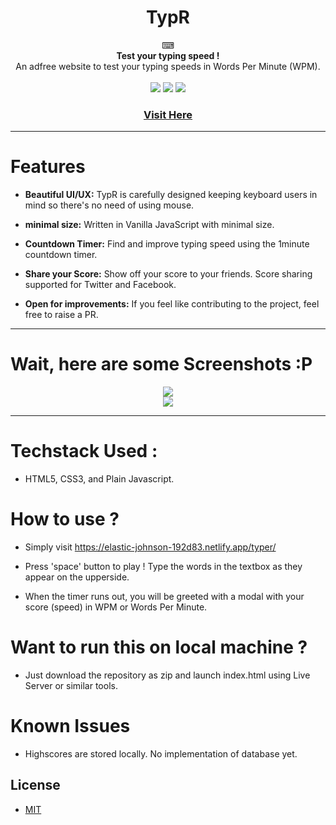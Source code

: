 <h1 align="center">TypR</h1>
<div align='center'>
    ⌨
</div>
<div align="center">
  <strong>Test your typing speed !</strong>
</div>
<div align="center">
  An adfree website to test your typing speeds in Words Per Minute (WPM).
</div>

<br>
<div align='center'>
<img src='https://img.shields.io/badge/stability-stable-green'>
<img src='https://img.shields.io/badge/codestyle-standard-purple'>
<img src='https://img.shields.io/badge/npm required-no-red'>
</div>

<div align = 'center'>
<h3>
  <a href='https://elastic-johnson-192d83.netlify.app/typer/'>Visit Here</a>
</h3>
 
</div>

<hr>

# Features

- **Beautiful UI/UX:** TypR is carefully designed keeping keyboard users in mind so there's no need of using mouse.

- **minimal size:** Written in Vanilla JavaScript with minimal size.

- **Countdown Timer:** Find and improve typing speed using the 1minute countdown timer.

- **Share your Score:** Show off your score to your friends. Score sharing supported for Twitter and Facebook.

- **Open for improvements:** If you feel like contributing to the project, feel free to raise a PR.
<hr>

# Wait, here are some Screenshots :P

<div align='center'>
    <img src='https://i.imgur.com/YN6N7lx.png'>
</div>
<div align='center'>
    <img src='https://i.imgur.com/dZ4SsgF.png'>
</div>

<hr>

# Techstack Used : 
- HTML5, CSS3, and Plain Javascript.


# How to use ?

- Simply visit https://elastic-johnson-192d83.netlify.app/typer/

- Press 'space' button to play ! Type the words in the textbox as they appear on the upperside.

- When the timer runs out, you will be greeted with a modal with your score (speed) in WPM or Words Per Minute.

# Want to run this on local machine ?

- Just download the repository as zip and launch index.html using Live Server or similar tools.

# Known Issues

- Highscores are stored locally. No implementation of database yet.

## License
- [MIT](https://tldrlegal.com/license/mit-license)
